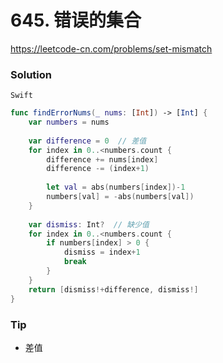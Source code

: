 # 645. 错误的集合

<https://leetcode-cn.com/problems/set-mismatch>


### Solution

`Swift`

```swift
func findErrorNums(_ nums: [Int]) -> [Int] {
    var numbers = nums
    
    var difference = 0  // 差值
    for index in 0..<numbers.count {
        difference += nums[index]
        difference -= (index+1)
        
        let val = abs(numbers[index])-1
        numbers[val] = -abs(numbers[val])
    }
    
    var dismiss: Int?  // 缺少值
    for index in 0..<numbers.count {
        if numbers[index] > 0 {
            dismiss = index+1
            break
        }
    }
    return [dismiss!+difference, dismiss!]
}

```

### Tip

- 差值